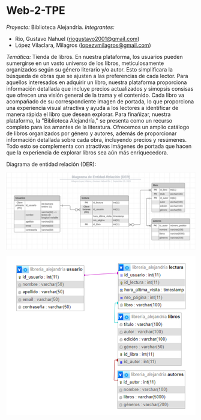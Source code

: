 # Web-2-TPE
*Proyecto:* Biblioteca Alejandría.
*Integrantes:*
  - Rio, Gustavo Nahuel (riogustavo2001@gmail.com)
  - López Vilaclara, Milagros (lopezvmilagros@gmail.com)

*Temática:* Tienda de libros.
  En nuestra plataforma, los usuarios pueden sumergirse en un vasto universo de los libros, meticulosamente organizados según su género literario y/o autor. Esto simplificara la búsqueda de obras que se ajusten a las preferencias de cada lector. 
  Para aquellos interesados en adquirir un libro, nuestra plataforma proporciona información detallada que incluye precios actualizados y simopsis consisas que ofrecen una visión general de la trama y el contenido. Cada libro va acompañado de su correspondiente imagen de portada, lo que proporciona una experiencia visual atractiva y ayuda a los lectores a identificar de manera rápida el libro que desean explorar.
  Para finañizar, nuestra plataforma, la "Biblioteca Alejandría," se presenta como un recurso completo para los amantes de la literatura. Ofrecemos un amplio catálogo de libros organizados por género y autores, además de proporcionar información detallada sobre cada obra, incluyendo precios y resúmenes. Todo esto se complementa con atractivas imágenes de portada que hacen que la experiencia de explorar libros sea aún más enriquecedora.

Diagrama de entidad relación (DER):
  
  ![Alt text](DER_lucidchart.png)

  ![Alt text](DER_phpMyAdmin.png)

